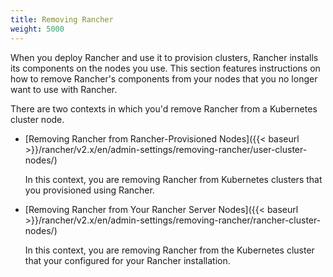 ```yaml
---
title: Removing Rancher
weight: 5000
---
```


When you deploy Rancher and use it to provision clusters, Rancher installs its components on the nodes you use. This section features instructions on how to remove Rancher's components from your nodes that you no longer want to use with Rancher. 

There are two contexts in which you'd remove Rancher from a Kubernetes cluster node.

- [Removing Rancher from Rancher-Provisioned Nodes]({{< baseurl >}}/rancher/v2.x/en/admin-settings/removing-rancher/user-cluster-nodes/)

    In this context, you are removing Rancher from Kubernetes clusters that you provisioned using Rancher.

- [Removing Rancher from Your Rancher Server Nodes]({{< baseurl >}}/rancher/v2.x/en/admin-settings/removing-rancher/rancher-cluster-nodes/)

    In this context, you are removing Rancher from the Kubernetes cluster that your configured for your Rancher installation.
